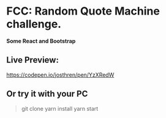 # FCC: Random Quote Machine challenge.
**Some React and Bootstrap**

## Live Preview:
https://codepen.io/josthren/pen/YzXRedW

## Or try it with your PC
> git clone
> yarn install
> yarn start
